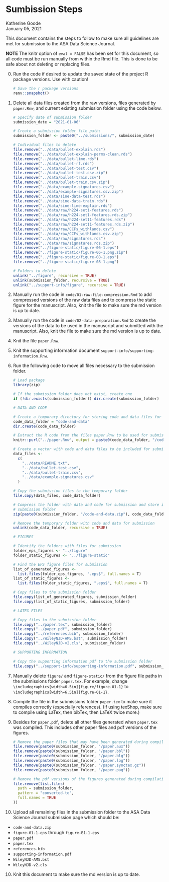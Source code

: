 Sumbission Steps
================
Katherine Goode
<br>January 05, 2021

This document contains the steps to follow to make sure all guidelines
are met for submission to the ASA Data Science Journal.

**NOTE** The knitr option of `eval = FALSE` has been set for this
document, so all code must be run manually from within the Rmd file.
This is done to be safe about not deleting or replacing files.

0.  Run the code if desired to update the saved state of the project R
    package versions. Use with caution\!
    
    ``` r
    # Save the r package versions
    renv::snapshot()
    ```

1.  Delete all data files created from the raw versions, files generated
    by `paper.Rnw`, and current existing submission folder using the
    code below.
    
    ``` r
    # Specify date of submission folder
    submission_date = "2021-01-06"
    
    # Create a submission folder file path:
    submission_folder <- paste0("../submissions/", submission_date)
    
    # Individual files to delete
    file.remove("../data/bullet-explain.rds")
    file.remove("../data/bullet-explain-perms-clean.rds")
    file.remove("../data/bullet-lime.rds")
    file.remove("../data/bullet-rf.rds")
    file.remove("../data/bullet-test.csv")
    file.remove("../data/bullet-test.csv.zip")
    file.remove("../data/bullet-train.csv")
    file.remove("../data/bullet-train.csv.zip")
    file.remove("../data/example-signatures.csv")
    file.remove("../data/example-signatures.csv.zip")
    file.remove("../data/sine-data-test.rds")
    file.remove("../data/sine-data-train.rds")
    file.remove("../data/sine-lime-explain.rds")
    file.remove("../data/raw/h224-set1-features.rds")
    file.remove("../data/raw/h224-set1-features.rds.zip")
    file.remove("../data/raw/h224-set11-features.rds")
    file.remove("../data/raw/h224-set11-features.rds.zip")
    file.remove("../data/raw/CCFs_withlands.csv")
    file.remove("../data/raw/CCFs_withlands.csv.zip")
    file.remove("../data/raw/signatures.rds")
    file.remove("../data/raw/signatures.rds.zip")
    file.remove("../figure-static/figure-06-1.eps")
    file.remove("../figure-static/figure-06-1.png.zip")
    file.remove("../figure-static/figure-08-1.eps")
    file.remove("../figure-static/figure-08-1.png")
    
    # Folders to delete
    unlink("../figure", recursive = TRUE)
    unlink(submission_folder, recursive = TRUE)
    unlink("../support-info/figure", recursive = TRUE)
    ```

2.  Manually run the code in `code/01-raw-file-compression.Rmd` to add
    compressed versions of the raw data files and to compress the static
    figure for the manuscript. Also, knit the file to make sure the md
    version is up to date.

3.  Manually run the code in `code/02-data-preparation.Rmd` to create
    the versions of the data to be used in the manuscript and submitted
    with the manuscript. Also, knit the file to make sure the md version
    is up to date.

4.  Knit the file `paper.Rnw`.

5.  Knit the supporting information document
    `support-info/supporting-information.Rnw`.

6.  Run the following code to move all files necessary to the submission
    folder.
    
    ``` r
    # Load package
    library(zip)
    
    # If the submission folder does not exist, create one
    if (!dir.exists(submission_folder)) dir.create(submission_folder) 
    
    # DATA AND CODE
    
    # Create a temporary directory for storing code and data files for submission
    code_data_folder = "code-and-data"
    dir.create(code_data_folder) 
    
    # Extract the R code from the files paper.Rnw to be used for submission
    knitr::purl("../paper.Rnw", output = paste0(code_data_folder, "/code.R"))
    
    # Create a vector with code and data files to be included for submission 
    data_files <-
      c(
        "../data/README.txt",
        "../data/bullet-test.csv",
        "../data/bullet-train.csv",
        "../data/example-signatures.csv"
      )
    
    # Copy the submission files to the temporary folder
    file.copy(data_files, code_data_folder)
    
    # Compress the folder with data and code for submission and store it in the 
    # submission folder
    zip(paste0(submission_folder, "/code-and-data.zip"), code_data_folder)
    
    # Remove the temporary folder with code and data for submission
    unlink(code_data_folder, recursive = TRUE)
    
    # FIGURES 
    
    # Identify the folders with files for submission
    folder_eps_figures <- "../figure"
    folder_static_figures <- "../figure-static"
    
    # Find the EPS figure files for submission
    list_of_generated_figures <-
      list.files(folder_eps_figures, ".eps$", full.names = T)
    list_of_static_figures <-
      list.files(folder_static_figures, ".eps$", full.names = T)
    
    # Copy files to the submission folder
    file.copy(list_of_generated_figures, submission_folder)
    file.copy(list_of_static_figures, submission_folder)
    
    # LATEX FILES
    
    # Copy files to the submission folder
    file.copy("../paper.tex", submission_folder)
    file.copy("../paper.pdf", submission_folder)
    file.copy("../references.bib", submission_folder)
    file.copy("../WileyNJD-AMS.bst", submission_folder)
    file.copy("../WileyNJD-v2.cls", submission_folder)
    
    # SUPPORTING INFORMATION
    
    # Copy the supporting information pdf to the submission folder
    file.copy("../support-info/supporting-information.pdf", submission_folder)
    ```

7.  Manually delete `figure/` and `figure-static/` from the figure file
    paths in the submissions folder `paper.tex`. For example, change
    `\includegraphics[width=6.5in]{figure/figure-01-1}` to
    `\includegraphics[width=6.5in]{figure-01-1}`.

8.  Compile the file in the submissions folder `paper.tex` to make sure
    it compiles correctly (especially references). (If using texShop,
    make sure to compile using LaTex, then bibTex, then LaTeX twice
    more.)

9.  Besides for `paper.pdf`, delete all other files generated when
    `paper.tex` was compiled. This includes other paper files and pdf
    versions of the figures.
    
    ``` r
    # Remove the paper files that may have been generated during compilation
    file.remove(paste0(submission_folder, "/paper.aux"))
    file.remove(paste0(submission_folder, "/paper.bbl"))
    file.remove(paste0(submission_folder, "/paper.blg"))
    file.remove(paste0(submission_folder, "/paper.log"))
    file.remove(paste0(submission_folder, "/paper.synctex.gz"))
    file.remove(paste0(submission_folder, "/paper.pag"))
    
    # Remove the pdf versions of the figures generated during compilation
    file.remove(list.files(
      path = submission_folder,
      pattern = "converted-to",
      full.names = TRUE
    ))
    ```

10. Upload all remaining files in the submission folder to the ASA Data
    Science Journal submission page which should be:

<!-- end list -->

  - `code-and-data.zip`
  - `figure-01-1.eps` through `figure-B1-1.eps`
  - `paper.pdf`
  - `paper.tex`
  - `references.bib`
  - `supporting-information.pdf`
  - `WileyNJD-AMS.bst`
  - `WileyNJD-v2.cls`

<!-- end list -->

10. Knit this document to make sure the md version is up to date.
